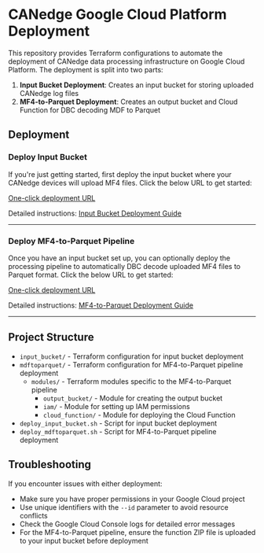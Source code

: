 # CANedge Google Cloud Platform Deployment

This repository provides Terraform configurations to automate the deployment of CANedge data processing infrastructure on Google Cloud Platform. The deployment is split into two parts:

1. **Input Bucket Deployment**: Creates an input bucket for storing uploaded CANedge log files
2. **MF4-to-Parquet Deployment**: Creates an output bucket and Cloud Function for DBC decoding MDF to Parquet

## Deployment

### Deploy Input Bucket

If you're just getting started, first deploy the input bucket where your CANedge devices will upload MF4 files. Click the below URL to get started:

[One-click deployment URL](https://ssh.cloud.google.com/cloudshell/editor?cloudshell_git_repo=https://github.com/MatinF/canedge-terraform-test&cloudshell_tutorial=README_input_bucket.md)

Detailed instructions: [Input Bucket Deployment Guide](README_input_bucket.md)

----------

### Deploy MF4-to-Parquet Pipeline

Once you have an input bucket set up, you can optionally deploy the processing pipeline to automatically DBC decode uploaded MF4 files to Parquet format. Click the below URL to get started: 

[One-click deployment URL](https://ssh.cloud.google.com/cloudshell/editor?cloudshell_git_repo=https://github.com/MatinF/canedge-terraform-test&cloudshell_tutorial=README_mdftoparquet.md)


Detailed instructions: [MF4-to-Parquet Deployment Guide](README_mdftoparquet.md)

----------

## Project Structure

- `input_bucket/` - Terraform configuration for input bucket deployment
- `mdftoparquet/` - Terraform configuration for MF4-to-Parquet pipeline deployment
  - `modules/` - Terraform modules specific to the MF4-to-Parquet pipeline
    - `output_bucket/` - Module for creating the output bucket
    - `iam/` - Module for setting up IAM permissions
    - `cloud_function/` - Module for deploying the Cloud Function
- `deploy_input_bucket.sh` - Script for input bucket deployment
- `deploy_mdftoparquet.sh` - Script for MF4-to-Parquet pipeline deployment


## Troubleshooting

If you encounter issues with either deployment:

- Make sure you have proper permissions in your Google Cloud project
- Use unique identifiers with the `--id` parameter to avoid resource conflicts
- Check the Google Cloud Console logs for detailed error messages
- For the MF4-to-Parquet pipeline, ensure the function ZIP file is uploaded to your input bucket before deployment